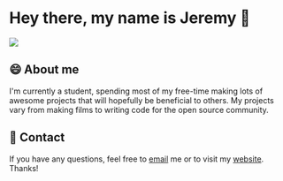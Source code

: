 # Hey there, my name is Jeremy 👋

![](https://github.com/jeremygautama/jeremygautama/blob/master/thisisjeremypage.jpg?raw=true)

## 😄 About me
I'm currently a student, spending most of my free-time making lots of awesome projects that will hopefully be beneficial to others. My projects vary from making films to writing code for the open source community. 

## 🥨 Contact
If you have any questions, feel free to [email](mailto:dr.jeremygautama@gmail.com) me or to visit my [website](https://jeremygautama.github.io). Thanks!
